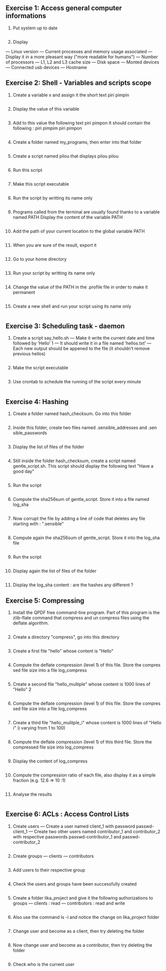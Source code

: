 ## Exercise 1: Access general computer informations 

1. Put system up to date
```
```

2. Display 

— Linux version 
— Current processes and memory usage associated 
— Display it in a more pleasant way ("more readable for humans") 
— Number of processors 
— L1, L2 and L3 cache size 
— Disk space — Monted devices 
— Connected usb devices — Hostname 

## Exercise 2: Shell - Variables and scripts scope 

1. Create a variable x and assign it the short text piri pimpin 
```
```
2. Display the value of this variable
```
```
3. Add to this value the following text piri pimpon It should contain the following : piri pimpim piri pimpon 
```
```
4. Create a folder named my_programs, then enter into that folder 
```
```
5. Create a script named pilou that displays pilou pilou 
```
```
6. Run this script 
```
```
7. Make this script executable
```
```
 8. Run the script by writting its name only 
```
```
9. Programs called from the terminal are usually found thanks to a variable named PATH Display the content of the variable PATH 
```
```
10. Add the path of your current location to the global variable PATH 
```
```
11. When you are sure of the result, export it 
```
```
12. Go to your home directory 
```
```
13. Run your script by writting its name only 
```
```
14. Change the value of the PATH in the .profile file in order to make it permanent 
```
```
15. Create a new shell and run your script using its name only 
```
```
## Exercise 3: Scheduling task - daemon 
1. Create a script say_hello.sh 
— Make it write the current date and time followed by ’Hello’ 1 
— It should write it in a file named ’hellos.txt’ 
— Each new output should be appened to the file (it shouldn’t remove previous hellos) 
```
```
2. Make the script executable 
```
```
3. Use crontab to schedule the running of the script every minute 
```
```
## Exercise 4: Hashing
1. Create a folder named hash_checksum. Go into this folder 
```
```
2. Inside this folder, create two files named .sensible_addresses and .sen sible_passwords 
```
```
3. Display the list of files of the folder 
```
```
4. Still inside the folder hash_checksum, create a script named gentle_script.sh. This script should display the following text "Have a good day" 
```
```
5. Run the script 
```
```
6. Compute the sha256sum of gentle_script. Store it into a file named log_sha 
```
```
7. Now corrupt the file by adding a line of code that deletes any file starting with : ".sensible" 
```
```
8. Compute again the sha256sum of gentle_script. Store it into the log_sha file 
```
```
9. Run the script 
```
```
10. Display again the list of files of the folder 
```
```
11. Display the log_sha content : are the hashes any different ? 
 
## Exercise 5: Compressing 
1. Install the QPDF free command-line program. Part of this program is the zlib-flate command that compress and un compress files using the deflate algorithm. 
```
```
2. Create a directory "compress", go into this directory 
```
```
3. Create a first file "hello" whose content is "Hello" 
```
```
4. Compute the deflate compression (level 1) of this file. Store the compres sed file size into a file log_compress
```
```
5. Create a second file "hello_multiple" whose content is 1000 lines of "Hello" 2 
```
```
6. Compute the deflate compression (level 1) of this file. Store the compres sed file size into a file log_compress 
```
```
7. Create a third file "hello_mulitple_i" whose content is 1000 lines of "Hello i" (i varying from 1 to 100)
```
```
8. Compute the deflate compression (level 1) of this third file. Store the compressed file size into log_compress 
```
```
9. Display the content of log_compress 
```
```
10. Compute the compression ratio of each file, also display it as a simple fraction (e.g. 12.6 => 10 :1) 
```
```
11. Analyse the results 
```
```
## Exercise 6: ACLs : Access Control Lists 

1. Create users — Create a user named client_1 with password passwd-client_1 — Create two other users named contributor_1 and contributor_2 with respective passwords passwd-contributor_1 and passwd-contributor_2 
```
```
2. Create groups — clients — contributors 
```
```
3. Add users to their respective group 
```
```
4. Check the users and groups have been successfully created 
```
```
5. Create a folder lika_project and give it the following authorizations to groups — clients : read — contributors : read and write 
```
```
6. Also use the command ls -l and notice the change on lika_project folder 
```
```
7. Change user and become as a client, then try deleting the folder 
```
```
8. Now change user and become as a contributor, then try deleting the folder 
```
```
9. Check who is the current user
```
```

